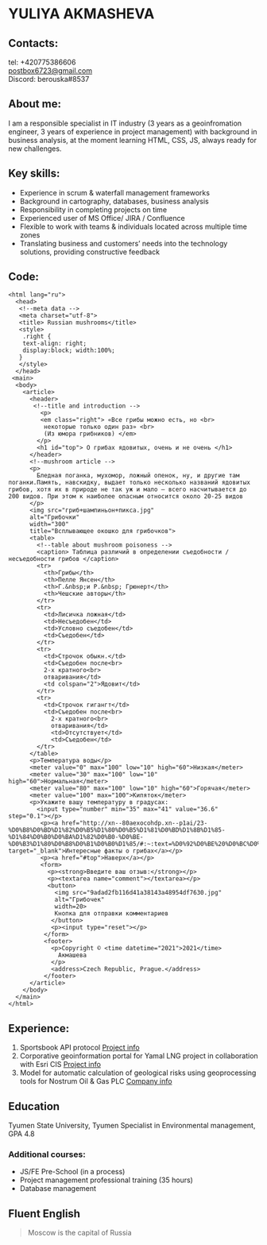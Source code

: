 # **YULIYA AKMASHEVA**

## Contacts:

tel: +420775386606  
postbox6723@gmail.com  
Discord: berouska#8537

## About me:

I am a responsible specialist in IT industry (3 years as a geoinfromation engineer, 3 years of experience in project management) with background in business analysis, at the moment learning HTML, CSS, JS, always ready for new challenges.

## Key skills:

- Experience in scrum & waterfall management frameworks
- Background in cartography, databases, business analysis
- Responsibility in completing projects on time
- Experienced user of MS Office/ JIRA / Confluence
- Flexible to work with teams & individuals located across multiple time zones
- Translating business and customers’ needs into the technology solutions, providing constructive feedback

## Code:

```<!DOCTYPE html>
<html lang="ru">
  <head>
   <!--meta data -->
   <meta charset="utf-8">
   <title> Russian mushrooms</title>
   <style>
    .right {
    text-align: right;
  	display:block; width:100%;
   }
   </style>
  </head>
 <main>
  <body>
    <article>
      <header>
       <!--title and introduction -->
         <p>
         <em class="right"> «Все грибы можно есть, но <br>
          некоторые только один раз» <br>
          (Из юмора грибников) </em> 
        </p>
        <h1 id="top"> О грибах ядовитых, очень и не очень </h1>
      </header>
      <!--mushroom article -->
      <p>
        Бледная поганка, мухомор, ложный опенок, ну, и другие там поганки.Память, навскидку, выдает только несколько названий ядовитых грибов, хотя их в природе не так уж и мало – всего насчитывается до 200 видов. При этом к наиболее опасным относится около 20-25 видов
      </p>
      <img src="гриб+шампиньон+пикса.jpg" 
      alt="Грибочки"
      width="300"
      title="Всплывающее окошко для грибочков">
      <table>
        <!--table about mushroom poisoness -->
        <caption> Таблица различий в определении съедобности / несъедобности грибов </caption>
        <tr>
          <th>Грибы</th>
          <th>Пелле Янсен</th>
          <th>Г.&nbsp;и Р.&nbsp; Грюнерт</th>
          <th>Чешские авторы</th>
        </tr>
        <tr>
          <td>Лисичка ложная</td>
          <td>Несъедобен</td>
          <td>Условно съедобен</td>
          <td>Съедобен</td>
        </tr>
        <tr>
          <td>Строчок обыкн.</td>
          <td>Съедобен после<br>
          2-х кратного<br> 
          отваривания</td>
          <td colspan="2">Ядовит</td>
        </tr>
        <tr>
          <td>Строчок гигангт</td>
          <td>Съедобен после<br>
            2-х кратного<br> 
            отваривания</td>
            <td>Отсутствует</td>
            <td>Съедобен</td>
        </tr>
      </table>
      <p>Температура воды</p>
      <meter value="0" max="100" low="10" high="60">Низкая</meter>
      <meter value="30" max="100" low="10" high="60">Нормальная</meter>
      <meter value="80" max="100" low="10" high="60">Горячая</meter>
      <meter value="100" max="100">Кипяток</meter>
      <p>Укажите вашу температуру в градусах: 
        <input type="number" min="35" max="41" value="36.6" step="0.1"></p>
         <p><a href="http://xn--80aexocohdp.xn--p1ai/23-%D0%B8%D0%BD%D1%82%D0%B5%D1%80%D0%B5%D1%81%D0%BD%D1%8B%D1%85-%D1%84%D0%B0%D0%BA%D1%82%D0%B0-%D0%BE-%D0%B3%D1%80%D0%B8%D0%B1%D0%B0%D1%85/#:~:text=%D0%92%D0%BE%20%D0%BC%D0%BD%D0%BE%D0%B3%D0%B8%D1%85%20%D1%81%D1%82%D1%80%D0%B0%D0%BD%D0%B0%D1%85%20%D0%B2%20%D0%BF%D0%B8%D1%89%D1%83,%D0%B2%D1%8B%D0%B6%D0%B8%D0%BB%D0%B8%20%D0%B2%20%D1%80%D0%B0%D0%B9%D0%BE%D0%BD%D0%B5%20%D1%87%D0%B5%D1%80%D0%BD%D0%BE%D0%B1%D1%8B%D0%BB%D1%8C%D1%81%D0%BA%D0%BE%D0%B9%20%D0%B0%D0%B2%D0%B0%D1%80%D0%B8%D0%B8." target="_blank">Интересные факты о грибах</a></p>
         <p><a href="#top">Наверх</a></p>
         <form>
           <p><strong>Введите ваш отзыв:</strong></p>
           <p><textarea name="comment"></textarea></p>
           <button>
             <img src="9adad2fb116d41a38143a48954df7630.jpg" 
             alt="Грибочек"
             width=20>
             Кнопка для отправки комментариев
            </button>
            <p><input type="reset"></p>
          </form>
          <footer>
            <p>Copyright © <time datetime="2021">2021</time> 
              Акмашева
            </p>
            <address>Czech Republic, Prague.</address>
          </footer>
      </article>
    </body>
  </main>
</html>
```

## Experience:

1. Sportsbook API protocol [Project info](https://slotegrator.pro/sportegrator.html)
2. Corporative geoinformation portal for Yamal LNG project in collaboration with Esri CIS [Project info](http://yamallng.ru/en/)
3. Model for automatic calculation of geological risks using geoprocessing tools for Nostrum Oil & Gas PLC [Company info](https://www.nostrumoilandgas.com/)

## Education

Tyumen State University, Tyumen
Specialist in Environmental management, GPA 4.8

### Additional courses:

- JS/FE Pre-School (in a process)
- Project management professional training (35 hours)
- Database management

## Fluent English

 > Moscow is the capital of Russia


